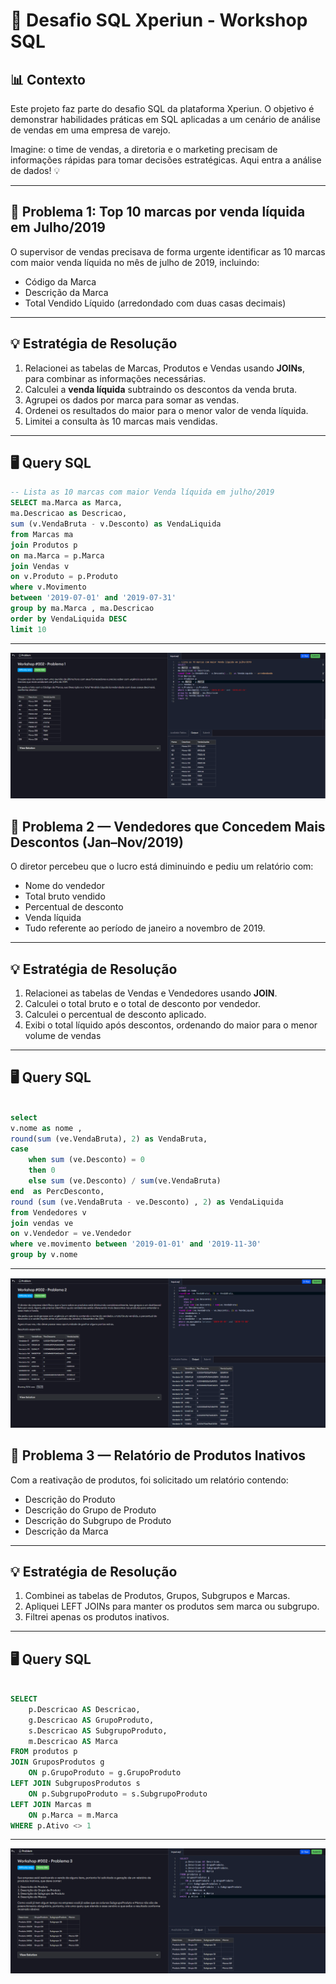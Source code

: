 #  🚀 Desafio SQL Xperiun - Workshop SQL

## 📊 Contexto
Este projeto faz parte do desafio SQL da plataforma Xperiun. 
O objetivo é demonstrar habilidades práticas em SQL aplicadas a um cenário de análise de vendas em uma empresa de varejo.

Imagine: o time de vendas, a diretoria e o marketing precisam de informações rápidas para tomar decisões estratégicas. Aqui entra a análise de dados! 💡

---

## 📝 Problema 1: Top 10 marcas por venda líquida em Julho/2019

O supervisor de vendas precisava de forma urgente identificar as 10 marcas com maior venda líquida no mês de julho de 2019, incluindo:
- Código da Marca
- Descrição da Marca
- Total Vendido Líquido (arredondado com duas casas decimais)

---

## 💡 Estratégia de Resolução
1. Relacionei as tabelas de Marcas, Produtos e Vendas usando **JOINs**, para combinar as informações necessárias.
2. Calculei a **venda líquida** subtraindo os descontos da venda bruta.
3. Agrupei os dados por marca para somar as vendas.
4. Ordenei os resultados do maior para o menor valor de venda líquida.
5. Limitei a consulta às 10 marcas mais vendidas.

---

## 🖥 Query SQL
```sql
-- Lista as 10 marcas com maior Venda líquida em julho/2019 
SELECT ma.Marca as Marca, 
ma.Descricao as Descricao, 
sum (v.VendaBruta - v.Desconto) as VendaLiquida 
from Marcas ma 
join Produtos p 
on ma.Marca = p.Marca 
join Vendas v 
on v.Produto = p.Produto 
where v.Movimento 
between '2019-07-01' and '2019-07-31' 
group by ma.Marca , ma.Descricao 
order by VendaLiquida DESC 
limit 10
```

---


![Desafio 1](problema1.png)


## 🧩 Problema 2 — Vendedores que Concedem Mais Descontos (Jan–Nov/2019)

O diretor percebeu que o lucro está diminuindo e pediu um relatório com:
- Nome do vendedor
- Total bruto vendido
- Percentual de desconto 
- Venda líquida
- Tudo referente ao período de janeiro a novembro de 2019.
  
---

## 💡 Estratégia de Resolução
1. Relacionei as tabelas de Vendas e Vendedores usando **JOIN**.
2. Calculei o total bruto e o total de desconto por vendedor.
3. Calculei o percentual de desconto aplicado.
4. Exibi o total líquido após descontos, ordenando do maior para o menor volume de vendas


---

## 🖥 Query SQL
```sql
 
select
v.nome as nome ,
round(sum (ve.VendaBruta), 2) as VendaBruta,
case
    when sum (ve.Desconto) = 0
    then 0
    else sum (ve.Desconto) / sum(ve.VendaBruta) 
end  as PercDesconto,
round (sum (ve.VendaBruta - ve.Desconto) , 2) as VendaLiquida
from Vendedores v
join vendas ve
on v.Vendedor = ve.Vendedor
where ve.movimento between '2019-01-01' and '2019-11-30'
group by v.nome

```

---


![Desafio 2](problema2.png)


## 🧩 Problema 3 — Relatório de Produtos Inativos

Com a reativação de produtos, foi solicitado um relatório contendo:
- Descrição do Produto
- Descrição do Grupo de Produto
- Descrição do Subgrupo de Produto
- Descrição da Marca

  
---

## 💡 Estratégia de Resolução
1. Combinei as tabelas de Produtos, Grupos, Subgrupos e Marcas.
2. Apliquei LEFT JOINs para manter os produtos sem marca ou subgrupo.
3. Filtrei apenas os produtos inativos.


---

## 🖥 Query SQL
```sql
 
SELECT
    p.Descricao AS Descricao,
    g.Descricao AS GrupoProduto,
    s.Descricao AS SubgrupoProduto,
    m.Descricao AS Marca
FROM produtos p
JOIN GruposProdutos g
    ON p.GrupoProduto = g.GrupoProduto
LEFT JOIN SubgruposProdutos s
    ON p.SubgrupoProduto = s.SubgrupoProduto
LEFT JOIN Marcas m
    ON p.Marca = m.Marca
WHERE p.Ativo <> 1

```

---


![Desafio 3](problema3.png)




